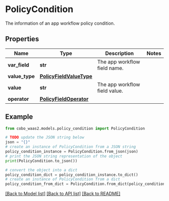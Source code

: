 # PolicyCondition

The information of an app workflow policy condition.

## Properties

Name | Type | Description | Notes
------------ | ------------- | ------------- | -------------
**var_field** | **str** | The app workflow field name. | 
**value_type** | [**PolicyFieldValueType**](PolicyFieldValueType.md) |  | 
**value** | **str** | The app workflow field value. | 
**operator** | [**PolicyFieldOperator**](PolicyFieldOperator.md) |  | 

## Example

```python
from cobo_waas2.models.policy_condition import PolicyCondition

# TODO update the JSON string below
json = "{}"
# create an instance of PolicyCondition from a JSON string
policy_condition_instance = PolicyCondition.from_json(json)
# print the JSON string representation of the object
print(PolicyCondition.to_json())

# convert the object into a dict
policy_condition_dict = policy_condition_instance.to_dict()
# create an instance of PolicyCondition from a dict
policy_condition_from_dict = PolicyCondition.from_dict(policy_condition_dict)
```
[[Back to Model list]](../README.md#documentation-for-models) [[Back to API list]](../README.md#documentation-for-api-endpoints) [[Back to README]](../README.md)


